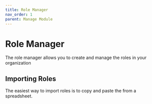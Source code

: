 ```yaml
---
title: Role Manager
nav_order: 1
parent: Manage Module
---
```



# Role Manager

The role manager allows you to create and manage the roles in your organization


## Importing Roles

The easiest way to import roles is to copy and paste the from a spreadsheet.



